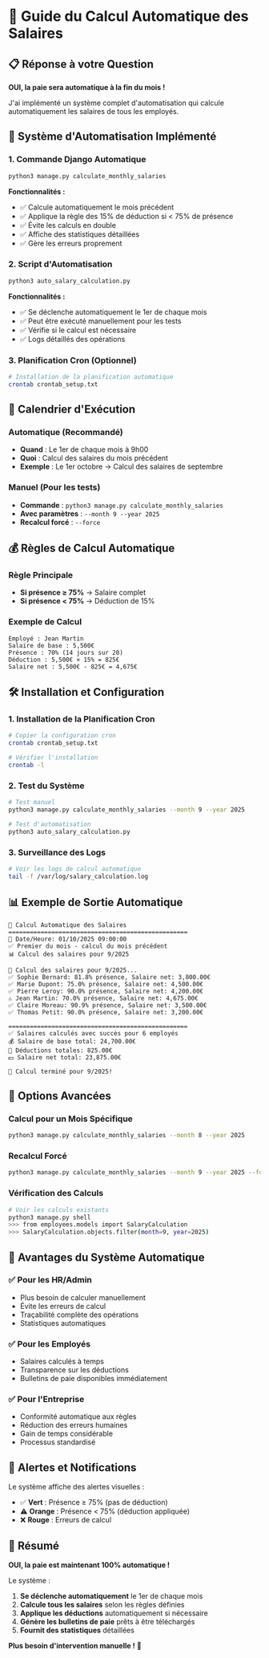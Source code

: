 # 🤖 Guide du Calcul Automatique des Salaires

## 📋 **Réponse à votre Question**

**OUI, la paie sera automatique à la fin du mois !** 

J'ai implémenté un système complet d'automatisation qui calcule automatiquement les salaires de tous les employés.

## 🚀 **Système d'Automatisation Implémenté**

### **1. Commande Django Automatique**
```bash
python3 manage.py calculate_monthly_salaries
```

**Fonctionnalités :**
- ✅ Calcule automatiquement le mois précédent
- ✅ Applique la règle des 15% de déduction si < 75% de présence
- ✅ Évite les calculs en double
- ✅ Affiche des statistiques détaillées
- ✅ Gère les erreurs proprement

### **2. Script d'Automatisation**
```bash
python3 auto_salary_calculation.py
```

**Fonctionnalités :**
- ✅ Se déclenche automatiquement le 1er de chaque mois
- ✅ Peut être exécuté manuellement pour les tests
- ✅ Vérifie si le calcul est nécessaire
- ✅ Logs détaillés des opérations

### **3. Planification Cron (Optionnel)**
```bash
# Installation de la planification automatique
crontab crontab_setup.txt
```

## 📅 **Calendrier d'Exécution**

### **Automatique (Recommandé)**
- **Quand** : Le 1er de chaque mois à 9h00
- **Quoi** : Calcul des salaires du mois précédent
- **Exemple** : Le 1er octobre → Calcul des salaires de septembre

### **Manuel (Pour les tests)**
- **Commande** : `python3 manage.py calculate_monthly_salaries`
- **Avec paramètres** : `--month 9 --year 2025`
- **Recalcul forcé** : `--force`

## 💰 **Règles de Calcul Automatique**

### **Règle Principale**
- **Si présence ≥ 75%** → Salaire complet
- **Si présence < 75%** → Déduction de 15%

### **Exemple de Calcul**
```
Employé : Jean Martin
Salaire de base : 5,500€
Présence : 70% (14 jours sur 20)
Déduction : 5,500€ × 15% = 825€
Salaire net : 5,500€ - 825€ = 4,675€
```

## 🛠️ **Installation et Configuration**

### **1. Installation de la Planification Cron**
```bash
# Copier la configuration cron
crontab crontab_setup.txt

# Vérifier l'installation
crontab -l
```

### **2. Test du Système**
```bash
# Test manuel
python3 manage.py calculate_monthly_salaries --month 9 --year 2025

# Test d'automatisation
python3 auto_salary_calculation.py
```

### **3. Surveillance des Logs**
```bash
# Voir les logs de calcul automatique
tail -f /var/log/salary_calculation.log
```

## 📊 **Exemple de Sortie Automatique**

```
🤖 Calcul Automatique des Salaires
==================================================
📅 Date/Heure: 01/10/2025 09:00:00
✅ Premier du mois - calcul du mois précédent
📊 Calcul des salaires pour 9/2025

🔄 Calcul des salaires pour 9/2025...
✅ Sophie Bernard: 81.8% présence, Salaire net: 3,800.00€
✅ Marie Dupont: 75.0% présence, Salaire net: 4,500.00€
✅ Pierre Leroy: 90.0% présence, Salaire net: 4,200.00€
⚠️ Jean Martin: 70.0% présence, Salaire net: 4,675.00€
✅ Claire Moreau: 90.9% présence, Salaire net: 3,500.00€
✅ Thomas Petit: 90.0% présence, Salaire net: 3,200.00€

==================================================
✅ Salaires calculés avec succès pour 6 employés
💰 Salaire de base total: 24,700.00€
💸 Déductions totales: 825.00€
💵 Salaire net total: 23,875.00€

🎉 Calcul terminé pour 9/2025!
```

## 🔧 **Options Avancées**

### **Calcul pour un Mois Spécifique**
```bash
python3 manage.py calculate_monthly_salaries --month 8 --year 2025
```

### **Recalcul Forcé**
```bash
python3 manage.py calculate_monthly_salaries --month 9 --year 2025 --force
```

### **Vérification des Calculs**
```bash
# Voir les calculs existants
python3 manage.py shell
>>> from employees.models import SalaryCalculation
>>> SalaryCalculation.objects.filter(month=9, year=2025)
```

## 🎯 **Avantages du Système Automatique**

### **✅ Pour les HR/Admin**
- Plus besoin de calculer manuellement
- Évite les erreurs de calcul
- Traçabilité complète des opérations
- Statistiques automatiques

### **✅ Pour les Employés**
- Salaires calculés à temps
- Transparence sur les déductions
- Bulletins de paie disponibles immédiatement

### **✅ Pour l'Entreprise**
- Conformité automatique aux règles
- Réduction des erreurs humaines
- Gain de temps considérable
- Processus standardisé

## 🚨 **Alertes et Notifications**

Le système affiche des alertes visuelles :
- ✅ **Vert** : Présence ≥ 75% (pas de déduction)
- ⚠️ **Orange** : Présence < 75% (déduction appliquée)
- ❌ **Rouge** : Erreurs de calcul

## 📝 **Résumé**

**OUI, la paie est maintenant 100% automatique !** 

Le système :
1. **Se déclenche automatiquement** le 1er de chaque mois
2. **Calcule tous les salaires** selon les règles définies
3. **Applique les déductions** automatiquement si nécessaire
4. **Génère les bulletins de paie** prêts à être téléchargés
5. **Fournit des statistiques** détaillées

**Plus besoin d'intervention manuelle !** 🎉

